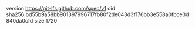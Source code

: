 version https://git-lfs.github.com/spec/v1
oid sha256:bd55b9a58bb901397996717fb80f2de043d3f176bb3e558a0fbce3d840da0cfd
size 1720
